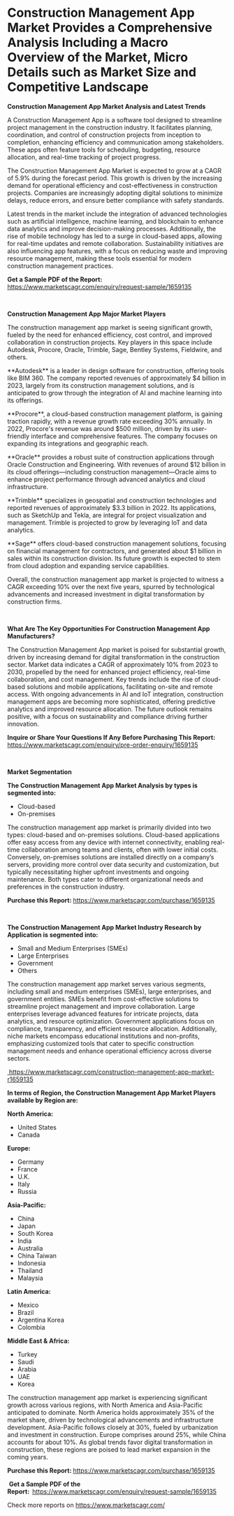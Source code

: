 <p><h1>Construction Management App Market Provides a Comprehensive Analysis Including a Macro Overview of the Market, Micro Details such as Market Size and Competitive Landscape</h1></p><p><strong>Construction Management App Market Analysis and Latest Trends</strong></p>
<p><p>A Construction Management App is a software tool designed to streamline project management in the construction industry. It facilitates planning, coordination, and control of construction projects from inception to completion, enhancing efficiency and communication among stakeholders. These apps often feature tools for scheduling, budgeting, resource allocation, and real-time tracking of project progress.</p><p>The Construction Management App Market is expected to grow at a CAGR of 5.9% during the forecast period. This growth is driven by the increasing demand for operational efficiency and cost-effectiveness in construction projects. Companies are increasingly adopting digital solutions to minimize delays, reduce errors, and ensure better compliance with safety standards.</p><p>Latest trends in the market include the integration of advanced technologies such as artificial intelligence, machine learning, and blockchain to enhance data analytics and improve decision-making processes. Additionally, the rise of mobile technology has led to a surge in cloud-based apps, allowing for real-time updates and remote collaboration. Sustainability initiatives are also influencing app features, with a focus on reducing waste and improving resource management, making these tools essential for modern construction management practices.</p></p>
<p><strong>Get a Sample PDF of the Report:&nbsp;</strong> <a href="https://www.marketscagr.com/enquiry/request-sample/1659135?utm_campaign=3169&utm_medium=2&utm_source=Github&utm_content=ia&utm_term=09032025&utm_id=construction-management-app">https://www.marketscagr.com/enquiry/request-sample/1659135</a></p>
<p>&nbsp;</p>
<p><strong>Construction Management App Major Market Players</strong></p>
<p><p>The construction management app market is seeing significant growth, fueled by the need for enhanced efficiency, cost control, and improved collaboration in construction projects. Key players in this space include Autodesk, Procore, Oracle, Trimble, Sage, Bentley Systems, Fieldwire, and others.</p><p>**Autodesk** is a leader in design software for construction, offering tools like BIM 360. The company reported revenues of approximately $4 billion in 2023, largely from its construction management solutions, and is anticipated to grow through the integration of AI and machine learning into its offerings.</p><p>**Procore**, a cloud-based construction management platform, is gaining traction rapidly, with a revenue growth rate exceeding 30% annually. In 2022, Procore's revenue was around $500 million, driven by its user-friendly interface and comprehensive features. The company focuses on expanding its integrations and geographic reach.</p><p>**Oracle** provides a robust suite of construction applications through Oracle Construction and Engineering. With revenues of around $12 billion in its cloud offerings—including construction management—Oracle aims to enhance project performance through advanced analytics and cloud infrastructure.</p><p>**Trimble** specializes in geospatial and construction technologies and reported revenues of approximately $3.3 billion in 2022. Its applications, such as SketchUp and Tekla, are integral for project visualization and management. Trimble is projected to grow by leveraging IoT and data analytics.</p><p>**Sage** offers cloud-based construction management solutions, focusing on financial management for contractors, and generated about $1 billion in sales within its construction division. Its future growth is expected to stem from cloud adoption and expanding service capabilities.</p><p>Overall, the construction management app market is projected to witness a CAGR exceeding 10% over the next five years, spurred by technological advancements and increased investment in digital transformation by construction firms.</p></p>
<p>&nbsp;</p>
<p><strong>What Are The Key Opportunities For Construction Management App Manufacturers?</strong></p>
<p><p>The Construction Management App market is poised for substantial growth, driven by increasing demand for digital transformation in the construction sector. Market data indicates a CAGR of approximately 10% from 2023 to 2030, propelled by the need for enhanced project efficiency, real-time collaboration, and cost management. Key trends include the rise of cloud-based solutions and mobile applications, facilitating on-site and remote access. With ongoing advancements in AI and IoT integration, construction management apps are becoming more sophisticated, offering predictive analytics and improved resource allocation. The future outlook remains positive, with a focus on sustainability and compliance driving further innovation.</p></p>
<p><strong>Inquire or Share Your Questions If Any Before Purchasing This Report:</strong> <a href="https://www.marketscagr.com/enquiry/pre-order-enquiry/1659135?utm_campaign=3169&utm_medium=2&utm_source=Github&utm_content=ia&utm_term=09032025&utm_id=construction-management-app">https://www.marketscagr.com/enquiry/pre-order-enquiry/1659135</a></p>
<p>&nbsp;</p>
<p><strong>Market Segmentation</strong></p>
<p><strong>The Construction Management App Market Analysis by types is segmented into:</strong></p>
<p><ul><li>Cloud-based</li><li>On-premises</li></ul></p>
<p><p>The construction management app market is primarily divided into two types: cloud-based and on-premises solutions. Cloud-based applications offer easy access from any device with internet connectivity, enabling real-time collaboration among teams and clients, often with lower initial costs. Conversely, on-premises solutions are installed directly on a company’s servers, providing more control over data security and customization, but typically necessitating higher upfront investments and ongoing maintenance. Both types cater to different organizational needs and preferences in the construction industry.</p></p>
<p><strong>Purchase this Report:&nbsp;</strong><a href="https://www.marketscagr.com/purchase/1659135?utm_campaign=3169&utm_medium=2&utm_source=Github&utm_content=ia&utm_term=09032025&utm_id=construction-management-app">https://www.marketscagr.com/purchase/1659135</a></p>
<p>&nbsp;</p>
<p><strong>The Construction Management App Market Industry Research by Application is segmented into:</strong></p>
<p><ul><li>Small and Medium Enterprises (SMEs)</li><li>Large Enterprises</li><li>Government</li><li>Others</li></ul></p>
<p><p>The construction management app market serves various segments, including small and medium enterprises (SMEs), large enterprises, and government entities. SMEs benefit from cost-effective solutions to streamline project management and improve collaboration. Large enterprises leverage advanced features for intricate projects, data analytics, and resource optimization. Government applications focus on compliance, transparency, and efficient resource allocation. Additionally, niche markets encompass educational institutions and non-profits, emphasizing customized tools that cater to specific construction management needs and enhance operational efficiency across diverse sectors.</p></p>
<p><a href="https://www.marketscagr.com/construction-management-app-market-r1659135?utm_campaign=3169&utm_medium=2&utm_source=Github&utm_content=ia&utm_term=09032025&utm_id=construction-management-app">&nbsp;https://www.marketscagr.com/construction-management-app-market-r1659135</a></p>
<p><strong>In terms of Region, the Construction Management App Market Players available by Region are:</strong></p>
<p>
    <p> <strong> North America: </strong>
        <ul>
            <li>United States</li>
            <li>Canada</li>
        </ul>
        </p> 
    <p> <strong> Europe: </strong>
        <ul>
            <li>Germany</li>
            <li>France</li>
            <li>U.K.</li>
            <li>Italy</li>
            <li>Russia</li>
        </ul>
        </p> 
    <p> <strong> Asia-Pacific: </strong>
        <ul>
            <li>China</li>
            <li>Japan</li>
            <li>South Korea</li>
            <li>India</li>
            <li>Australia</li>
            <li>China Taiwan</li>
            <li>Indonesia</li>
            <li>Thailand</li>
            <li>Malaysia</li>
        </ul>
        </p> 
    <p> <strong> Latin America: </strong>
        <ul>
            <li>Mexico</li>
            <li>Brazil</li>
            <li>Argentina Korea</li>
            <li>Colombia</li>
        </ul>
        </p> 
    <p> <strong> Middle East & Africa: </strong>
        <ul>
            <li>Turkey</li>
            <li>Saudi</li>
            <li>Arabia</li>
            <li>UAE</li>
            <li>Korea</li>
        </ul>
    </p>
    </p>
<p><p>The construction management app market is experiencing significant growth across various regions, with North America and Asia-Pacific anticipated to dominate. North America holds approximately 35% of the market share, driven by technological advancements and infrastructure development. Asia-Pacific follows closely at 30%, fueled by urbanization and investment in construction. Europe comprises around 25%, while China accounts for about 10%. As global trends favor digital transformation in construction, these regions are poised to lead market expansion in the coming years.</p></p>
<p><strong>Purchase this Report: </strong><a href="https://www.marketscagr.com/purchase/1659135?utm_campaign=3169&utm_medium=2&utm_source=Github&utm_content=ia&utm_term=09032025&utm_id=construction-management-app">https://www.marketscagr.com/purchase/1659135</a></p>
<p>&nbsp;<strong>Get a Sample PDF of the Report:&nbsp;&nbsp;</strong><a href="https://www.marketscagr.com/enquiry/request-sample/1659135?utm_campaign=3169&utm_medium=2&utm_source=Github&utm_content=ia&utm_term=09032025&utm_id=construction-management-app">https://www.marketscagr.com/enquiry/request-sample/1659135</a></p>
<p><strong></strong></p>
<p>Check more reports on <a href="https://www.marketscagr.com/?utm_campaign=3169&utm_medium=2&utm_source=Github&utm_content=ia&utm_term=09032025&utm_id=construction-management-app">https://www.marketscagr.com/</a></p>